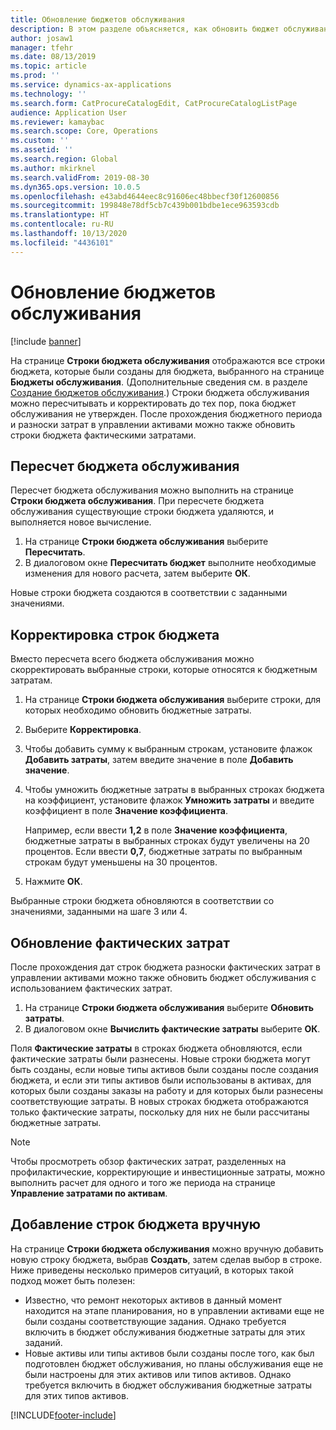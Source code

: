```yaml
---
title: Обновление бюджетов обслуживания
description: В этом разделе объясняется, как обновить бюджет обслуживания в управлении активами.
author: josaw1
manager: tfehr
ms.date: 08/13/2019
ms.topic: article
ms.prod: ''
ms.service: dynamics-ax-applications
ms.technology: ''
ms.search.form: CatProcureCatalogEdit, CatProcureCatalogListPage
audience: Application User
ms.reviewer: kamaybac
ms.search.scope: Core, Operations
ms.custom: ''
ms.assetid: ''
ms.search.region: Global
ms.author: mkirknel
ms.search.validFrom: 2019-08-30
ms.dyn365.ops.version: 10.0.5
ms.openlocfilehash: e43abd4644eec8c91606ec48bbecf30f12600856
ms.sourcegitcommit: 199848e78df5cb7c439b001bdbe1ece963593cdb
ms.translationtype: HT
ms.contentlocale: ru-RU
ms.lasthandoff: 10/13/2020
ms.locfileid: "4436101"
---
```

# <a name="update-maintenance-budgets"></a>Обновление бюджетов обслуживания

[!include [banner](../../includes/banner.md)]

 

На странице **Строки бюджета обслуживания** отображаются все строки бюджета, которые были созданы для бюджета, выбранного на странице **Бюджеты обслуживания**. (Дополнительные сведения см. в разделе [Создание бюджетов обслуживания](create-maintenance-budget.md).) Строки бюджета обслуживания можно пересчитывать и корректировать до тех пор, пока бюджет обслуживания не утвержден. После прохождения бюджетного периода и разноски затрат в управлении активами можно также обновить строки бюджета фактическими затратами.

## <a name="recalculate-a-maintenance-budget"></a>Пересчет бюджета обслуживания

Пересчет бюджета обслуживания можно выполнить на странице **Строки бюджета обслуживания**. При пересчете бюджета обслуживания существующие строки бюджета удаляются, и выполняется новое вычисление.

1. На странице **Строки бюджета обслуживания** выберите **Пересчитать**.
2. В диалоговом окне **Пересчитать бюджет** выполните необходимые изменения для нового расчета, затем выберите **ОК**.

Новые строки бюджета создаются в соответствии с заданными значениями.

## <a name="adjust-budget-lines"></a>Корректировка строк бюджета

Вместо пересчета всего бюджета обслуживания можно скорректировать выбранные строки, которые относятся к бюджетным затратам.

1. На странице **Строки бюджета обслуживания** выберите строки, для которых необходимо обновить бюджетные затраты.
2. Выберите **Корректировка**.
3. Чтобы добавить сумму к выбранным строкам, установите флажок **Добавить затраты**, затем введите значение в поле **Добавить значение**.
4. Чтобы умножить бюджетные затраты в выбранных строках бюджета на коэффициент, установите флажок **Умножить затраты** и введите коэффициент в поле **Значение коэффициента**.

    Например, если ввести **1,2** в поле **Значение коэффициента**, бюджетные затраты в выбранных строках будут увеличены на 20 процентов. Если ввести **0,7**, бюджетные затраты по выбранным строкам будут уменьшены на 30 процентов.

5. Нажмите **ОК**.

Выбранные строки бюджета обновляются в соответствии со значениями, заданными на шаге 3 или 4.

## <a name="update-actual-costs"></a>Обновление фактических затрат

После прохождения дат строк бюджета разноски фактических затрат в управлении активами можно также обновить бюджет обслуживания с использованием фактических затрат.

1. На странице **Строки бюджета обслуживания** выберите **Обновить затраты**.
2. В диалоговом окне **Вычислить фактические затраты** выберите **ОК**.

Поля **Фактические затраты** в строках бюджета обновляются, если фактические затраты были разнесены. Новые строки бюджета могут быть созданы, если новые типы активов были созданы после создания бюджета, и если эти типы активов были использованы в активах, для которых были созданы заказы на работу и для которых были разнесены соответствующие затраты. В новых строках бюджета отображаются только фактические затраты, поскольку для них не были рассчитаны бюджетные затраты.

> [!NOTE]
> Чтобы просмотреть обзор фактических затрат, разделенных на профилактические, корректирующие и инвестиционные затраты, можно выполнить расчет для одного и того же периода на странице **Управление затратами по активам**. 

## <a name="manually-add-budget-lines"></a>Добавление строк бюджета вручную

На странице **Строки бюджета обслуживания** можно вручную добавить новую строку бюджета, выбрав **Создать**, затем сделав выбор в строке. Ниже приведены несколько примеров ситуаций, в которых такой подход может быть полезен:

- Известно, что ремонт некоторых активов в данный момент находится на этапе планирования, но в управлении активами еще не были созданы соответствующие задания. Однако требуется включить в бюджет обслуживания бюджетные затраты для этих заданий.
- Новые активы или типы активов были созданы после того, как был подготовлен бюджет обслуживания, но планы обслуживания еще не были настроены для этих активов или типов активов. Однако требуется включить в бюджет обслуживания бюджетные затраты для этих типов активов.


[!INCLUDE[footer-include](../../../includes/footer-banner.md)]